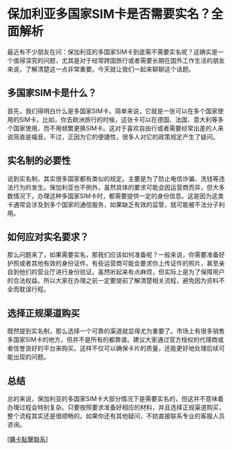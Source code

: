 # 保加利亚多国家SIM卡是否需要实名？全面解析

最近有不少朋友在问：保加利亚的多国家SIM卡到底需不需要实名呢？这确实是一个值得深究的问题，尤其是对于经常跨国旅行或者需要长期在国外工作生活的朋友来说，了解清楚这一点非常重要。今天就让我们一起来聊聊这个话题。

## 多国家SIM卡是什么？

首先，我们得明白什么是多国家SIM卡。简单来说，它就是一张可以在多个国家使用的SIM卡。比如，你去欧洲旅行的时候，这张卡可以在德国、法国、意大利等多个国家使用，而不用频繁更换SIM卡。这对于喜欢自由行或者需要经常出差的人来说简直是福音。不过，正因为它的便捷性，很多人对它的政策规定产生了疑问。

## 实名制的必要性

说到实名制，其实很多国家都有类似的规定。主要是为了防止电信诈骗、洗钱等违法行为的发生。保加利亚也不例外，虽然具体的要求可能会因运营商而异，但大多数情况下，办理这种多国家SIM卡时，都需要提供一定的身份信息。这是因为这类卡通常会涉及到多个国家的通信服务，如果缺乏有效的监管，就可能被不法分子利用。

## 如何应对实名要求？

那么问题来了，如果需要实名，那我们应该如何准备呢？一般来说，你需要准备好护照或者其他有效的身份证件。有些运营商可能会要求你上传证件的照片，甚至亲自到他们的营业厅进行身份验证。虽然听起来有点麻烦，但实际上是为了保障用户的合法权益。所以大家在办理之前一定要提前了解清楚相关流程，避免因为资料不全而耽误行程。

## 选择正规渠道购买

既然提到实名制，那么选择一个可靠的渠道就显得尤为重要了。市场上有很多销售多国家SIM卡的地方，但并不是所有的都靠谱。建议大家通过官方授权的代理商或者信誉良好的平台来购买。这样不仅可以确保卡片的质量，还能更好地处理后续可能出现的问题。

## 总结

总的来说，保加利亚的多国家SIM卡大部分情况下是需要实名的，但这并不意味着办理过程会特别复杂。只要按照要求准备好相应的材料，并且选择正规渠道购买，整个流程其实还是很顺畅的。如果你还有其他疑问，不妨直接联系专业的客服人员咨询。

[[購卡點擊聯系](https://t.me/s/esim1088)]